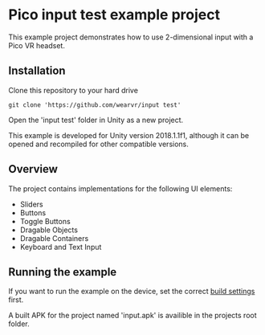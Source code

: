 # Pico input test example project

This example project demonstrates how to use 2-dimensional input with a Pico VR headset.

## Installation

Clone this repository to your hard drive

```
git clone 'https://github.com/wearvr/input test'
```

Open the 'input test' folder in Unity as a new project.

This example is developed for Unity version 2018.1.1f1, although it can be opened and recompiled for other compatible versions.

## Overview

The project contains implementations for the following UI elements:
* Sliders
* Buttons
* Toggle Buttons
* Dragable Objects
* Dragable Containers
* Keyboard and Text Input

## Running the example

If you want to run the example on the device, set the correct [build settings](/docs/building-to-pico-goblin.md) first.

A built APK for the project named 'input.apk' is availible in the projects root folder.
